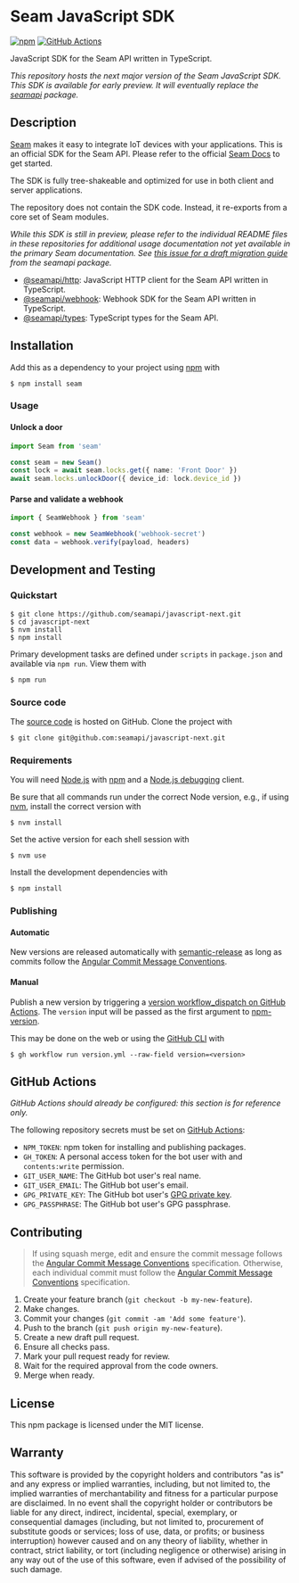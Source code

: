 # Seam JavaScript SDK

[![npm](https://img.shields.io/npm/v/seam.svg)](https://www.npmjs.com/package/seam)
[![GitHub Actions](https://github.com/seamapi/javascript-next/actions/workflows/check.yml/badge.svg)](https://github.com/seamapi/javascript-next/actions/workflows/check.yml)

JavaScript SDK for the Seam API written in TypeScript.

_This repository hosts the next major version of the Seam JavaScript SDK.
This SDK is available for early preview.
It will eventually replace the [seamapi](https://github.com/seamapi/javascript/) package._

## Description

[Seam] makes it easy to integrate IoT devices with your applications.
This is an official SDK for the Seam API.
Please refer to the official [Seam Docs] to get started.

The SDK is fully tree-shakeable
and optimized for use in both client and server applications.

The repository does not contain the SDK code.
Instead, it re-exports from a core set of Seam modules.

_While this SDK is still in preview,
please refer to the individual README files in these repositories for
additional usage documentation not yet available in the primary Seam documentation.
See [this issue for a draft migration guide](https://github.com/seamapi/javascript-next/issues/1) from the seamapi package._

- [@seamapi/http]: JavaScript HTTP client for the Seam API written in TypeScript.
- [@seamapi/webhook]: Webhook SDK for the Seam API written in TypeScript.
- [@seamapi/types]: TypeScript types for the Seam API.

[Seam]: https://www.seam.co/
[Seam Docs]: https://docs.seam.co/latest/
[@seamapi/types]: https://github.com/seamapi/types
[@seamapi/http]: https://github.com/seamapi/javascript-http
[@seamapi/webhook]: https://github.com/seamapi/javascript-webhook

## Installation

Add this as a dependency to your project using [npm] with

```
$ npm install seam
```

[npm]: https://www.npmjs.com/

### Usage

#### Unlock a door

```ts
import Seam from 'seam'

const seam = new Seam()
const lock = await seam.locks.get({ name: 'Front Door' })
await seam.locks.unlockDoor({ device_id: lock.device_id })
```

#### Parse and validate a webhook

```ts
import { SeamWebhook } from 'seam'

const webhook = new SeamWebhook('webhook-secret')
const data = webhook.verify(payload, headers)
```

## Development and Testing

### Quickstart

```
$ git clone https://github.com/seamapi/javascript-next.git
$ cd javascript-next
$ nvm install
$ npm install
```

Primary development tasks are defined under `scripts` in `package.json`
and available via `npm run`.
View them with

```
$ npm run
```

### Source code

The [source code] is hosted on GitHub.
Clone the project with

```
$ git clone git@github.com:seamapi/javascript-next.git
```

[source code]: https://github.com/seamapi/javascript-next

### Requirements

You will need [Node.js] with [npm] and a [Node.js debugging] client.

Be sure that all commands run under the correct Node version, e.g.,
if using [nvm], install the correct version with

```
$ nvm install
```

Set the active version for each shell session with

```
$ nvm use
```

Install the development dependencies with

```
$ npm install
```

[Node.js]: https://nodejs.org/
[Node.js debugging]: https://nodejs.org/en/docs/guides/debugging-getting-started/
[npm]: https://www.npmjs.com/
[nvm]: https://github.com/creationix/nvm

### Publishing

#### Automatic

New versions are released automatically with [semantic-release]
as long as commits follow the [Angular Commit Message Conventions].

[Angular Commit Message Conventions]: https://semantic-release.gitbook.io/semantic-release/#commit-message-format
[semantic-release]: https://semantic-release.gitbook.io/

#### Manual

Publish a new version by triggering a [version workflow_dispatch on GitHub Actions].
The `version` input will be passed as the first argument to [npm-version].

This may be done on the web or using the [GitHub CLI] with

```
$ gh workflow run version.yml --raw-field version=<version>
```

[GitHub CLI]: https://cli.github.com/
[npm-version]: https://docs.npmjs.com/cli/version
[version workflow_dispatch on GitHub Actions]: https://github.com/seamapi/javascript-next/actions?query=workflow%3Aversion

## GitHub Actions

_GitHub Actions should already be configured: this section is for reference only._

The following repository secrets must be set on [GitHub Actions]:

- `NPM_TOKEN`: npm token for installing and publishing packages.
- `GH_TOKEN`: A personal access token for the bot user with
  and `contents:write` permission.
- `GIT_USER_NAME`: The GitHub bot user's real name.
- `GIT_USER_EMAIL`: The GitHub bot user's email.
- `GPG_PRIVATE_KEY`: The GitHub bot user's [GPG private key].
- `GPG_PASSPHRASE`: The GitHub bot user's GPG passphrase.

[GitHub Actions]: https://github.com/features/actions
[GPG private key]: https://github.com/marketplace/actions/import-gpg#prerequisites

## Contributing

> If using squash merge, edit and ensure the commit message follows the [Angular Commit Message Conventions] specification.
> Otherwise, each individual commit must follow the [Angular Commit Message Conventions] specification.

1. Create your feature branch (`git checkout -b my-new-feature`).
2. Make changes.
3. Commit your changes (`git commit -am 'Add some feature'`).
4. Push to the branch (`git push origin my-new-feature`).
5. Create a new draft pull request.
6. Ensure all checks pass.
7. Mark your pull request ready for review.
8. Wait for the required approval from the code owners.
9. Merge when ready.

[Angular Commit Message Conventions]: https://semantic-release.gitbook.io/semantic-release/#commit-message-format

## License

This npm package is licensed under the MIT license.

## Warranty

This software is provided by the copyright holders and contributors "as is" and
any express or implied warranties, including, but not limited to, the implied
warranties of merchantability and fitness for a particular purpose are
disclaimed. In no event shall the copyright holder or contributors be liable for
any direct, indirect, incidental, special, exemplary, or consequential damages
(including, but not limited to, procurement of substitute goods or services;
loss of use, data, or profits; or business interruption) however caused and on
any theory of liability, whether in contract, strict liability, or tort
(including negligence or otherwise) arising in any way out of the use of this
software, even if advised of the possibility of such damage.
